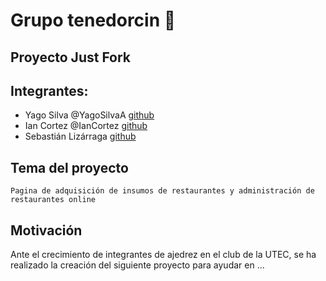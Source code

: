 # Grupo tenedorcin :fork_and_knife:
## Proyecto Just Fork 

## Integrantes: 
- Yago Silva @YagoSilvaA [github](https://github.com/YagoSilvaA)
- Ian Cortez @IanCortez [github](https://github.com/IanCortez)
- Sebastián Lizárraga [github](https://github.com/SebaU12)

## Tema del proyecto

`Pagina de adquisición de insumos de restaurantes y administración de restaurantes online`

## Motivación
Ante el crecimiento de integrantes de ajedrez en el club de la UTEC, se ha realizado la creación del siguiente proyecto para ayudar en ...
